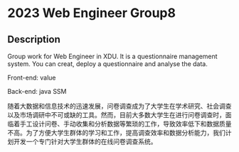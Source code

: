 # 2023 Web Engineer Group8
 
## Description

Group work for Web Engineer in XDU. It is a questionnaire management system. You can creat, deploy a questionnaire and analyse the data.

Front-end: value

Back-end:  java SSM

随着大数据和信息技术的迅速发展，问卷调查成为了大学生在学术研究、社会调查以及市场调研中不可或缺的工具。然而，目前大多数大学生在进行问卷调查时，面临着手工设计问卷、手动收集和分析数据等繁琐的工作，导致效率低下和数据质量不高。为了方便大学生群体的学习和工作，提高调查效率和数据分析能力，我们计划开发一个专门针对大学生群体的在线问卷调查系统。
